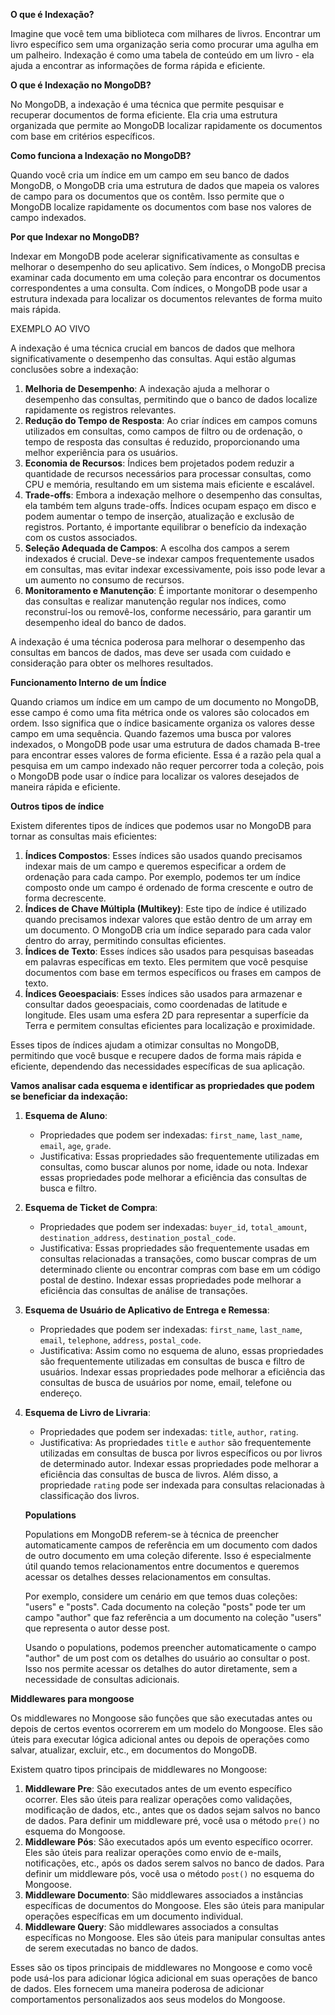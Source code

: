 **O que é Indexação?**

Imagine que você tem uma biblioteca com milhares de livros. Encontrar um livro específico sem uma organização seria como procurar uma agulha em um palheiro. Indexação é como uma tabela de conteúdo em um livro - ela ajuda a encontrar as informações de forma rápida e eficiente.

**O que é Indexação no MongoDB?**

No MongoDB, a indexação é uma técnica que permite pesquisar e recuperar documentos de forma eficiente. Ela cria uma estrutura organizada que permite ao MongoDB localizar rapidamente os documentos com base em critérios específicos.

**Como funciona a Indexação no MongoDB?**

Quando você cria um índice em um campo em seu banco de dados MongoDB, o MongoDB cria uma estrutura de dados que mapeia os valores de campo para os documentos que os contêm. Isso permite que o MongoDB localize rapidamente os documentos com base nos valores de campo indexados.

**Por que Indexar no MongoDB?**

Indexar em MongoDB pode acelerar significativamente as consultas e melhorar o desempenho do seu aplicativo. Sem índices, o MongoDB precisa examinar cada documento em uma coleção para encontrar os documentos correspondentes a uma consulta. Com índices, o MongoDB pode usar a estrutura indexada para localizar os documentos relevantes de forma muito mais rápida.



EXEMPLO AO VIVO

A indexação é uma técnica crucial em bancos de dados que melhora significativamente o desempenho das consultas. Aqui estão algumas conclusões sobre a indexação:

1. **Melhoria de Desempenho**: A indexação ajuda a melhorar o desempenho das consultas, permitindo que o banco de dados localize rapidamente os registros relevantes.
2. **Redução do Tempo de Resposta**: Ao criar índices em campos comuns utilizados em consultas, como campos de filtro ou de ordenação, o tempo de resposta das consultas é reduzido, proporcionando uma melhor experiência para os usuários.
3. **Economia de Recursos**: Índices bem projetados podem reduzir a quantidade de recursos necessários para processar consultas, como CPU e memória, resultando em um sistema mais eficiente e escalável.
4. **Trade-offs**: Embora a indexação melhore o desempenho das consultas, ela também tem alguns trade-offs. Índices ocupam espaço em disco e podem aumentar o tempo de inserção, atualização e exclusão de registros. Portanto, é importante equilibrar o benefício da indexação com os custos associados.
5. **Seleção Adequada de Campos**: A escolha dos campos a serem indexados é crucial. Deve-se indexar campos frequentemente usados em consultas, mas evitar indexar excessivamente, pois isso pode levar a um aumento no consumo de recursos.
6. **Monitoramento e Manutenção**: É importante monitorar o desempenho das consultas e realizar manutenção regular nos índices, como reconstruí-los ou removê-los, conforme necessário, para garantir um desempenho ideal do banco de dados.

A indexação é uma técnica poderosa para melhorar o desempenho das consultas em bancos de dados, mas deve ser usada com cuidado e consideração para obter os melhores resultados.

**Funcionamento Interno** **de um Índice**

Quando criamos um índice em um campo de um documento no MongoDB, esse campo é como uma fita métrica onde os valores são colocados em ordem. Isso significa que o índice basicamente organiza os valores desse campo em uma sequência. Quando fazemos uma busca por valores indexados, o MongoDB pode usar uma estrutura de dados chamada B-tree para encontrar esses valores de forma eficiente. Essa é a razão pela qual a pesquisa em um campo indexado não requer percorrer toda a coleção, pois o MongoDB pode usar o índice para localizar os valores desejados de maneira rápida e eficiente.

**Outros tipos de índice**

Existem diferentes tipos de índices que podemos usar no MongoDB para tornar as consultas mais eficientes:

1. **Índices Compostos**: Esses índices são usados quando precisamos indexar mais de um campo e queremos especificar a ordem de ordenação para cada campo. Por exemplo, podemos ter um índice composto onde um campo é ordenado de forma crescente e outro de forma decrescente.
2. **Índices de Chave Múltipla (Multikey)**: Este tipo de índice é utilizado quando precisamos indexar valores que estão dentro de um array em um documento. O MongoDB cria um índice separado para cada valor dentro do array, permitindo consultas eficientes.
3. **Índices de Texto**: Esses índices são usados para pesquisas baseadas em palavras específicas em texto. Eles permitem que você pesquise documentos com base em termos específicos ou frases em campos de texto.
4. **Índices Geoespaciais**: Esses índices são usados para armazenar e consultar dados geoespaciais, como coordenadas de latitude e longitude. Eles usam uma esfera 2D para representar a superfície da Terra e permitem consultas eficientes para localização e proximidade.

Esses tipos de índices ajudam a otimizar consultas no MongoDB, permitindo que você busque e recupere dados de forma mais rápida e eficiente, dependendo das necessidades específicas de sua aplicação.

**Vamos analisar cada esquema e identificar as propriedades que podem se beneficiar da indexação:**

1. **Esquema de Aluno**:

   - Propriedades que podem ser indexadas: `first_name`, `last_name`, `email`, `age`, `grade`.
   - Justificativa: Essas propriedades são frequentemente utilizadas em consultas, como buscar alunos por nome, idade ou nota. Indexar essas propriedades pode melhorar a eficiência das consultas de busca e filtro.

2. **Esquema de Ticket de Compra**:

   - Propriedades que podem ser indexadas: `buyer_id`, `total_amount`, `destination_address`, `destination_postal_code`.
   - Justificativa: Essas propriedades são frequentemente usadas em consultas relacionadas a transações, como buscar compras de um determinado cliente ou encontrar compras com base em um código postal de destino. Indexar essas propriedades pode melhorar a eficiência das consultas de análise de transações.

3. **Esquema de Usuário de Aplicativo de Entrega e Remessa**:

   - Propriedades que podem ser indexadas: `first_name`, `last_name`, `email`, `telephone`, `address`, `postal_code`.
   - Justificativa: Assim como no esquema de aluno, essas propriedades são frequentemente utilizadas em consultas de busca e filtro de usuários. Indexar essas propriedades pode melhorar a eficiência das consultas de busca de usuários por nome, email, telefone ou endereço.

4. **Esquema de Livro de Livraria**:

   - Propriedades que podem ser indexadas: `title`, `author`, `rating`.
   - Justificativa: As propriedades `title` e `author` são frequentemente utilizadas em consultas de busca por livros específicos ou por livros de determinado autor. Indexar essas propriedades pode melhorar a eficiência das consultas de busca de livros. Além disso, a propriedade `rating` pode ser indexada para consultas relacionadas à classificação dos livros.

   **Populations**

   Populations em MongoDB referem-se à técnica de preencher automaticamente campos de referência em um documento com dados de outro documento em uma coleção diferente. Isso é especialmente útil quando temos relacionamentos entre documentos e queremos acessar os detalhes desses relacionamentos em consultas.

   Por exemplo, considere um cenário em que temos duas coleções: "users" e "posts". Cada documento na coleção "posts" pode ter um campo "author" que faz referência a um documento na coleção "users" que representa o autor desse post.

   Usando o populations, podemos preencher automaticamente o campo "author" de um post com os detalhes do usuário ao consultar o post. Isso nos permite acessar os detalhes do autor diretamente, sem a necessidade de consultas adicionais.

**Middlewares para mongoose**

Os middlewares no Mongoose são funções que são executadas antes ou depois de certos eventos ocorrerem em um modelo do Mongoose. Eles são úteis para executar lógica adicional antes ou depois de operações como salvar, atualizar, excluir, etc., em documentos do MongoDB.

Existem quatro tipos principais de middlewares no Mongoose:

1. **Middleware Pre**: São executados antes de um evento específico ocorrer. Eles são úteis para realizar operações como validações, modificação de dados, etc., antes que os dados sejam salvos no banco de dados. Para definir um middleware pré, você usa o método `pre()` no esquema do Mongoose.
2. **Middleware Pós**: São executados após um evento específico ocorrer. Eles são úteis para realizar operações como envio de e-mails, notificações, etc., após os dados serem salvos no banco de dados. Para definir um middleware pós, você usa o método `post()` no esquema do Mongoose.
3. **Middleware Documento**: São middlewares associados a instâncias específicas de documentos do Mongoose. Eles são úteis para manipular operações específicas em um documento individual.
4. **Middleware Query**: São middlewares associados a consultas específicas no Mongoose. Eles são úteis para manipular consultas antes de serem executadas no banco de dados.

Esses são os tipos principais de middlewares no Mongoose e como você pode usá-los para adicionar lógica adicional em suas operações de banco de dados. Eles fornecem uma maneira poderosa de adicionar comportamentos personalizados aos seus modelos do Mongoose.